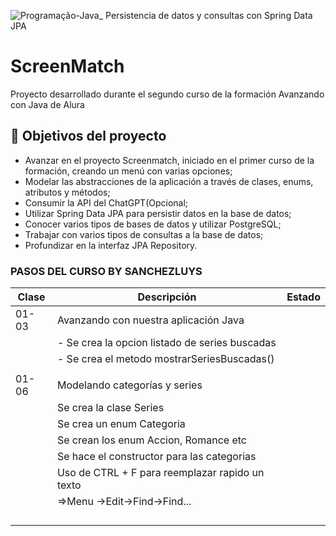 ![Programação-Java_ Persistencia de datos y consultas con Spring Data JPA](https://github.com/genesysR-dev/2066-java-persitencia-de-datos-y-consultas-con-Spring-JPA/assets/91544872/e0e3a9f8-afc7-4e7b-be83-469351ef2d70)

# ScreenMatch

Proyecto desarrollado durante el segundo curso de la formación Avanzando con Java de Alura

## 🔨 Objetivos del proyecto

* Avanzar en el proyecto Screenmatch, iniciado en el primer curso de la formación, creando un menú con varias opciones;
* Modelar las abstracciones de la aplicación a través de clases, enums, atributos y métodos;
* Consumir la API del ChatGPT(Opcional;
* Utilizar Spring Data JPA para persistir datos en la base de datos;
* Conocer varios tipos de bases de datos y utilizar PostgreSQL;
* Trabajar con varios tipos de consultas a la base de datos;
* Profundizar en la interfaz JPA Repository.


### PASOS DEL CURSO BY SANCHEZLUYS

| Clase | Descripción                                     | Estado |
|-------|-------------------------------------------------|--------|
| 01-03 | Avanzando con nuestra aplicación Java           |        |
|       | - Se crea la opcion listado de series buscadas  |        |
|       | - Se crea el metodo mostrarSeriesBuscadas()     |        |
|       |                                                 |        |
| 01-06 | Modelando categorías y series                   |        |
|       | Se crea la clase Series                         |        |
|       | Se crea un enum Categoria                       |        |
|       | Se crean los enum Accion, Romance etc           |        |
|       | Se hace el constructor para las categorias      |        |
|       | Uso de CTRL + F para reemplazar rapido un texto |        |
|       | =>Menu ->Edit->Find->Find...                    |        |
|       |                                                 |        |
|       |                                                 |        |
|       |                                                 |        |
|       |                                                 |        |
